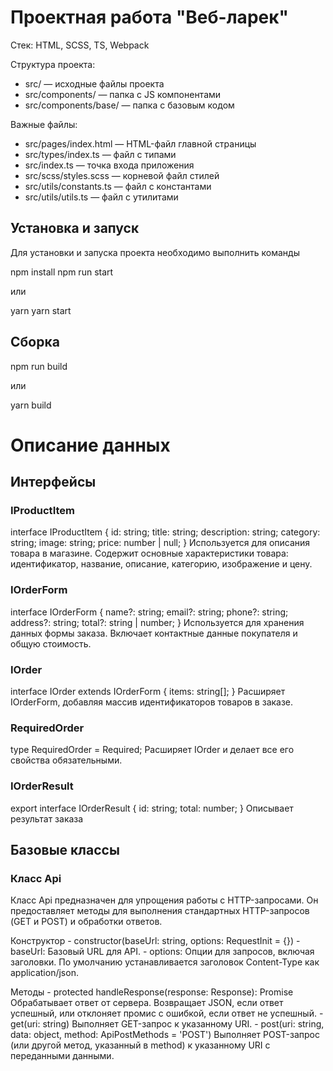 # Проектная работа "Веб-ларек"

Стек: HTML, SCSS, TS, Webpack

Структура проекта:
- src/ — исходные файлы проекта
- src/components/ — папка с JS компонентами
- src/components/base/ — папка с базовым кодом

Важные файлы:
- src/pages/index.html — HTML-файл главной страницы
- src/types/index.ts — файл с типами
- src/index.ts — точка входа приложения
- src/scss/styles.scss — корневой файл стилей
- src/utils/constants.ts — файл с константами
- src/utils/utils.ts — файл с утилитами

## Установка и запуск
Для установки и запуска проекта необходимо выполнить команды

npm install
npm run start

или

yarn
yarn start
## Сборка

npm run build

или

yarn build

# Описание данных

## Интерфейсы

### IProductItem
interface IProductItem {
    id: string;
    title: string;
    description: string;
    category: string;
    image: string;
    price: number | null;
}
Используется для описания товара в магазине. Содержит основные характеристики товара: идентификатор, название, описание, категорию, изображение и цену.

### IOrderForm
interface IOrderForm {
    name?: string;
    email?: string;
    phone?: string;
    address?: string;
    total?: string | number;
}
Используется для хранения данных формы заказа. Включает контактные данные покупателя и общую стоимость.

### IOrder
interface IOrder extends IOrderForm {
    items: string[];
}
Расширяет IOrderForm, добавляя массив идентификаторов товаров в заказе.

### RequiredOrder
type RequiredOrder = Required<IOrder>;
Расширяет IOrder и делает все его свойства обязательными.

### IOrderResult
export interface IOrderResult {
  id: string;
  total: number;
}
Описывает результат заказа


## Базовые классы

### Класс Api

Класс Api предназначен для упрощения работы с HTTP-запросами. Он предоставляет методы для выполнения стандартных HTTP-запросов (GET и POST) и обработки ответов.


Конструктор
    - constructor(baseUrl: string, options: RequestInit = {})
    - baseUrl: Базовый URL для API.
    - options: Опции для запросов, включая заголовки. По умолчанию устанавливается заголовок Content-Type как application/json.

Методы
    - protected handleResponse(response: Response): Promise<object>
        Обрабатывает ответ от сервера. Возвращает JSON, если ответ успешный, или отклоняет промис с ошибкой, если ответ не успешный.
    - get(uri: string)
        Выполняет GET-запрос к указанному URI.
    - post(uri: string, data: object, method: ApiPostMethods = 'POST')
        Выполняет POST-запрос (или другой метод, указанный в method) к указанному URI с переданными данными.